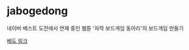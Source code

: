 # jabogedong
네이버 베스트 도전에서 연재 중인 웹툰 '자작 보드게임 동아리'의 보드게임 만들기

[베도 링크](https://comic.naver.com/bestChallenge/list.nhn?titleId=734597)
